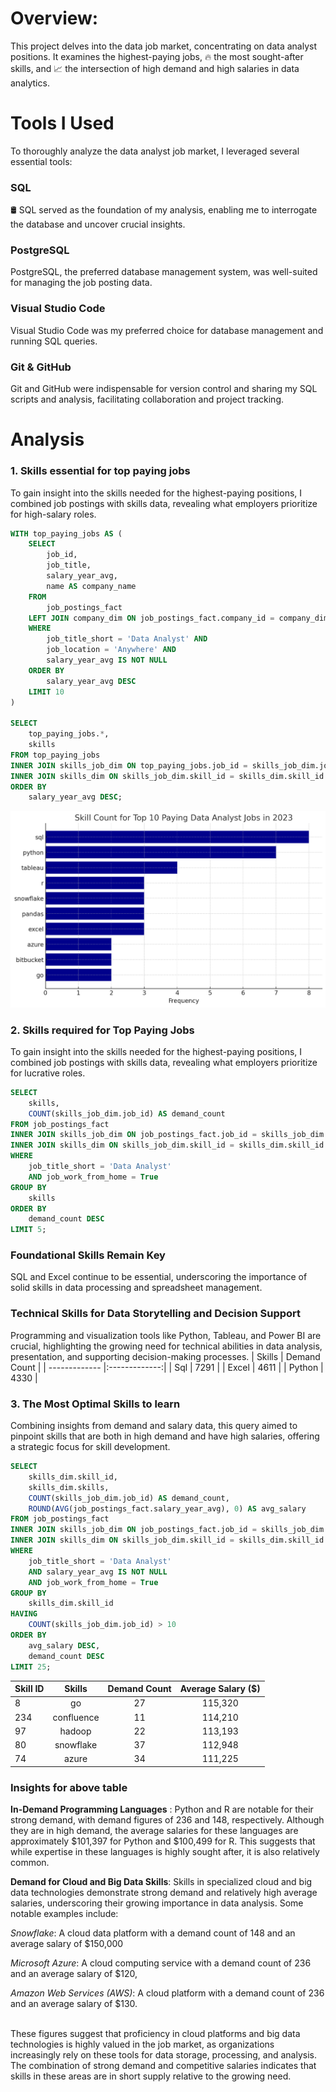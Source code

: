 # Overview:

This project delves into the data job market, concentrating on data analyst positions. It examines the highest-paying jobs, 
🔥 the most sought-after skills, and 📈 the intersection of high demand and high salaries in data analytics.

# Tools I Used
To thoroughly analyze the data analyst job market, I leveraged several essential tools:
### SQL
🛢️ SQL served as the foundation of my analysis, enabling me to interrogate the database and uncover crucial insights.
### PostgreSQL
PostgreSQL, the preferred database management system, was well-suited for managing the job posting data.
### Visual Studio Code
Visual Studio Code was my preferred choice for database management and running SQL queries.
### Git & GitHub
Git and GitHub were indispensable for version control and sharing my SQL scripts and analysis, facilitating collaboration and project tracking.


# Analysis
### 1. Skills essential for top paying jobs
To gain insight into the skills needed for the highest-paying positions, I combined job postings with skills data, revealing what employers prioritize for high-salary roles.
```sql
WITH top_paying_jobs AS (
    SELECT	
        job_id,
        job_title,
        salary_year_avg,
        name AS company_name
    FROM
        job_postings_fact
    LEFT JOIN company_dim ON job_postings_fact.company_id = company_dim.company_id
    WHERE
        job_title_short = 'Data Analyst' AND 
        job_location = 'Anywhere' AND 
        salary_year_avg IS NOT NULL
    ORDER BY
        salary_year_avg DESC
    LIMIT 10
)

SELECT 
    top_paying_jobs.*,
    skills
FROM top_paying_jobs
INNER JOIN skills_job_dim ON top_paying_jobs.job_id = skills_job_dim.job_id
INNER JOIN skills_dim ON skills_job_dim.skill_id = skills_dim.skill_id
ORDER BY
    salary_year_avg DESC;
```
![](https://github.com/samt138/SQL_Data_Analytics/blob/master/project_sql/587b0a1b-c77e-43b8-b018-d9ff79b3b2df.png?raw=true)

### 2. Skills required for Top Paying Jobs

To gain insight into the skills needed for the highest-paying positions, I combined job postings with skills data, revealing what employers prioritize for lucrative roles.

```sql
SELECT 
    skills,
    COUNT(skills_job_dim.job_id) AS demand_count
FROM job_postings_fact
INNER JOIN skills_job_dim ON job_postings_fact.job_id = skills_job_dim.job_id
INNER JOIN skills_dim ON skills_job_dim.skill_id = skills_dim.skill_id
WHERE
    job_title_short = 'Data Analyst' 
    AND job_work_from_home = True 
GROUP BY
    skills
ORDER BY
    demand_count DESC
LIMIT 5;
```
### Foundational Skills Remain Key
SQL and Excel continue to be essential, underscoring the importance of solid skills in data processing and spreadsheet management.
### Technical Skills for Data Storytelling and Decision Support
Programming and visualization tools like Python, Tableau, and Power BI are crucial, highlighting the growing need for technical abilities in data analysis, presentation, and supporting decision-making processes.
| Skills        | Demand Count           | 
| ------------- |:-------------:| 
| Sql      | 7291 |
| Excel      | 4611     | 
| Python | 4330      | 

### 3. The Most Optimal Skills to learn

Combining insights from demand and salary data, this query aimed to pinpoint skills that are both in high demand and have high salaries, offering a strategic focus for skill development.
```sql
SELECT 
    skills_dim.skill_id,
    skills_dim.skills,
    COUNT(skills_job_dim.job_id) AS demand_count,
    ROUND(AVG(job_postings_fact.salary_year_avg), 0) AS avg_salary
FROM job_postings_fact
INNER JOIN skills_job_dim ON job_postings_fact.job_id = skills_job_dim.job_id
INNER JOIN skills_dim ON skills_job_dim.skill_id = skills_dim.skill_id
WHERE
    job_title_short = 'Data Analyst'
    AND salary_year_avg IS NOT NULL
    AND job_work_from_home = True 
GROUP BY
    skills_dim.skill_id
HAVING
    COUNT(skills_job_dim.job_id) > 10
ORDER BY
    avg_salary DESC,
    demand_count DESC
LIMIT 25;
```
| Skill ID        | Skills      | Demand Count    | Average Salary ($)   |
| ------------- |:-------------:|:---------------:|:---------------:| 
| 8             | go            | 27              | 115,320
| 234           | confluence    | 11              | 114,210
| 97            | hadoop        | 22              | 113,193
|80             | snowflake     | 37              | 112,948
|74             | azure         | 34              | 111,225

### Insights for above table
**In-Demand Programming Languages** :
Python and R are notable for their strong demand, with demand figures of 236 and 148, respectively. Although they are in high demand, the average salaries for these languages are approximately $101,397 for Python and $100,499 for R. 
This suggests that while expertise in these languages is highly sought after, it is also relatively common.

**Demand for Cloud and Big Data Skills**:
Skills in specialized cloud and big data technologies demonstrate strong demand and relatively high average salaries, underscoring their growing importance in data analysis. Some notable examples include:

*Snowflake*: A cloud data platform with a demand count of 148 and an average salary of $150,000

*Microsoft Azure*: A cloud computing service with a demand count of 236 and an average salary of $120, 

*Amazon Web Services (AWS)*: A cloud platform with a demand count of 236 and an average salary of $130. 

<br />These figures suggest that proficiency in cloud platforms and big data technologies is highly valued in the job market, as organizations increasingly rely on these tools for data storage, processing, and analysis. 
The combination of strong demand and competitive salaries indicates that skills in these areas are in short supply relative to the growing need.
